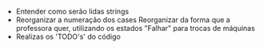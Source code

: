 - Entender como serão lidas strings
- Reorganizar a numeração dos cases
	Reorganizar da forma que a professora quer, utilizando os estados "Falhar" para trocas de máquinas
- Realizas os 'TODO's' do código
